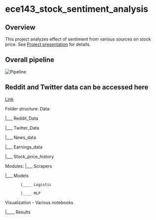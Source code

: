 # ece143_stock_sentiment_analysis

## Overview
This project analyzes effect of sentiment from various sources on stock price. See [Project presentation](https://github.com/sj-ucsd/ece143_stock_sentiment_analysis/blob/95b8fc88811a273b48e98c742d9899710c6e220d/ECE143-Group19_Project_presentation.pdf) for details. 


## Overall pipeline

![Pipeline](https://user-images.githubusercontent.com/78191747/110584695-7bc13f00-8124-11eb-9d63-6fef44b5e0d0.png)



## Reddit and Twitter data can be accessed here
[Link](https://drive.google.com/drive/folders/1mq1h-McenNptKfEMdPgixeSBerZhIhnc?usp=sharing)

Folder structure:
Data: 

   |___ Reddit_Data
   
   |___ Twitter_Data

   |___ News_data
   
   |___ Earnings_data
   
   |___ Stock_price_history
   
Modules:
   |___ Scrapers
   
   |___ Models
   
           |____ Logistic 
           
           |____ MLP
           
           
Visualization - Various notebooks

   |____ Results
   
   
